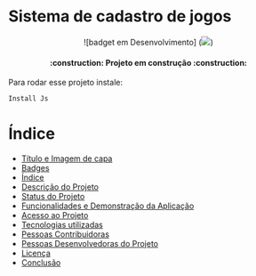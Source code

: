 <h1> Sistema de cadastro de jogos </h1>


<p align="center">
![badget em Desenvolvimento] (<img src="http://img.shields.io/static/v1?label=STATUS&message=EM%20DESENVOLVIMENTO&color=GREEN&style=for-the-badge"/>)
</p>
<h4 align="center"> 
    :construction:  Projeto em construção  :construction:
</h4>
Para rodar esse projeto instale:

```
Install Js
```
# Índice 

* [Título e Imagem de capa](#Título-e-Imagem-de-capa)
* [Badges](#badges)
* [Índice](#índice)
* [Descrição do Projeto](#descrição-do-projeto)
* [Status do Projeto](#status-do-Projeto)
* [Funcionalidades e Demonstração da Aplicação](#funcionalidades-e-demonstração-da-aplicação)
* [Acesso ao Projeto](#acesso-ao-projeto)
* [Tecnologias utilizadas](#tecnologias-utilizadas)
* [Pessoas Contribuidoras](#pessoas-contribuidoras)
* [Pessoas Desenvolvedoras do Projeto](#pessoas-desenvolvedoras)
* [Licença](#licença)
* [Conclusão](#conclusão)
